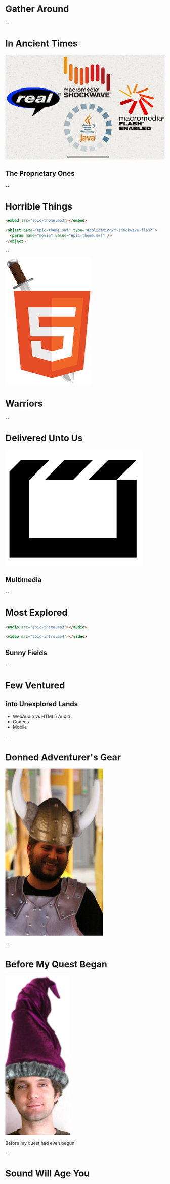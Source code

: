 # Gather Around

--

# In Ancient Times
![Proprietary Ones](img/proprietaryones.png)

## The Proprietary Ones

--

# Horrible Things

```html
<embed src="epic-theme.mp3"></embed>
```

```html
<object data="epic-theme.swf" type="application/x-shockwave-flash">
  <param name="movie" value="epic-theme.swf" />
</object>
```

--

![HTML Warriors](img/html5warrior.png)
# Warriors

--

# Delivered Unto Us
![HTML5 Multimedia](img/html5multimedia.png)
## Multimedia

--

# Most Explored

```html
<audio src="epic-theme.mp3"></audio>
```

```html
<video src="epic-intro.mp4"></video>
```

## Sunny Fields

--

# Few Ventured
## into Unexplored Lands

* WebAudio vs HTML5 Audio
* Codecs
* Mobile

--

# Donned Adventurer's Gear

![Viking Blaine](img/adventures_gear.jpg)

--

# Before My Quest Began

![Daltonius](img/daltonius.png)

<aside class="notes">
  Before my quest had even begun
</aside>

--

# Sound Will Age You
